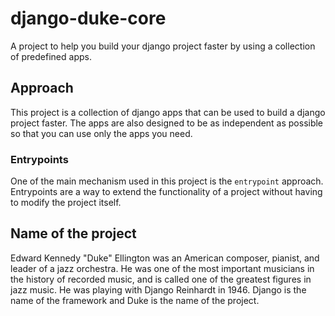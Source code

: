 # django-duke-core
A project to help you build your django project faster by using a collection of predefined apps.

## Approach
This project is a collection of django apps that can be used to build a django project faster.
The apps are also designed to be as independent as possible so that you can use only the apps you need.

### Entrypoints
One of the main mechanism used in this project is the `entrypoint` approach.
Entrypoints are a way to extend the functionality of a project without having to modify the project itself.

## Name of the project
Edward Kennedy "Duke" Ellington was an American composer, pianist, and leader of a jazz orchestra.
He was one of the most important musicians in the history of recorded music, and is called one of the greatest figures in jazz music.
He was playing with Django Reinhardt in 1946.
Django is the name of the framework and Duke is the name of the project.
